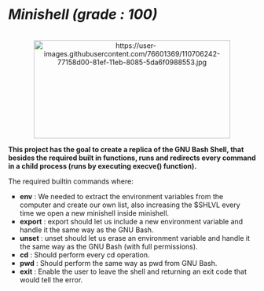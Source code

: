 <h1><em>Minishell</em><strong><em> (grade : 100)</em></strong></h1>
<div align="center"><br /><img src="https://user-images.githubusercontent.com/76601369/110706242-77158d00-81ef-11eb-8085-5da6f0988553.jpg" alt="https://user-images.githubusercontent.com/76601369/110706242-77158d00-81ef-11eb-8085-5da6f0988553.jpg" width="400" height="200" /></div>
<p><strong>This project has the goal to create a replica of the GNU Bash Shell, that besides the required built in functions, runs and redirects every command in a child process (runs by executing execve() function).</strong></p>
<p> The required builtin commands where:</p>
<ul style="list-style-type: square;">
  <li><strong>env</strong> : We needed to extract the environment variables from the computer and create our own list, also increasing the $SHLVL every time we open a new minishell inside minishell.</li>
  <li><strong>export</strong> : export should let us include a new environment variable and handle it the same way as the GNU Bash. </li>
<li><strong>unset</strong> : unset should let us erase an environment variable and handle it the same way as the GNU Bash (with full permissions). 
<li><strong>cd</strong> : Should perform every cd operation.</li>
<li><strong>pwd</strong> : Should perform the same way as pwd from GNU Bash.</li>

<li><strong>exit</strong> : Enable the user to leave the shell and returning an exit code that would tell the error.</li>
